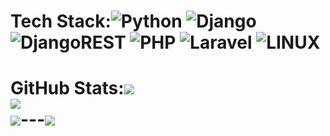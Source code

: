 
# Tech Stack:![Python](https://img.shields.io/badge/python-3670A0?style=for-the-badge&logo=python&logoColor=ffdd54) ![Django](https://img.shields.io/badge/django-%23092E20.svg?style=for-the-badge&logo=django&logoColor=white) ![DjangoREST](https://img.shields.io/badge/DJANGO-REST-ff1709?style=for-the-badge&logo=django&logoColor=white&color=ff1709&labelColor=gray) ![PHP](https://img.shields.io/badge/php-%23777BB4.svg?style=for-the-badge&logo=php&logoColor=white) ![Laravel](https://img.shields.io/badge/laravel-%23FF2D20.svg?style=for-the-badge&logo=laravel&logoColor=white) ![LINUX](https://img.shields.io/badge/Linux-FCC624?style=for-the-badge&logo=linux&logoColor=black) 
# GitHub Stats:![](https://github-readme-stats.vercel.app/api?username=duaasayed&theme=dark&hide_border=false&include_all_commits=true&count_private=true)<br/>![](https://github-readme-streak-stats.herokuapp.com/?user=duaasayed&theme=dark&hide_border=false)<br/>![](https://github-readme-stats.vercel.app/api/top-langs/?username=duaasayed&theme=dark&hide_border=false&include_all_commits=true&count_private=true&layout=compact)---[![](https://visitcount.itsvg.in/api?id=duaasayed&icon=0&color=0)](https://visitcount.itsvg.in)<!-- Proudly created with GPRM ( https://gprm.itsvg.in ) -->
